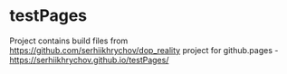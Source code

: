 # testPages

Project contains build files from https://github.com/serhiikhrychov/dop_reality project for github.pages - https://serhiikhrychov.github.io/testPages/  
